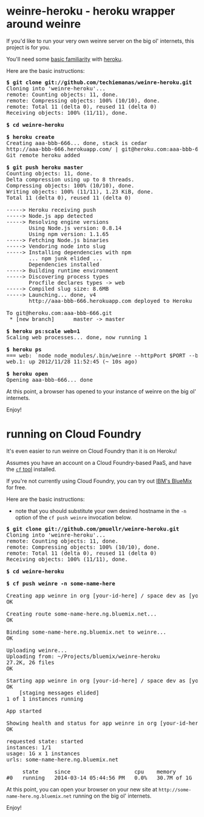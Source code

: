 weinre-heroku - heroku wrapper around weinre
============================================

If you'd like to run your very own weinre server on
the big ol' internets, this project is for you.

You'll need some
[basic familiarity](https://devcenter.heroku.com/articles/nodejs)
with
[heroku](http://www.heroku.com/).

Here are the basic instructions:

<pre>
<b>$ git clone git://github.com/techiemanas/weinre-heroku.git</b>
Cloning into 'weinre-heroku'...
remote: Counting objects: 11, done.
remote: Compressing objects: 100% (10/10), done.
remote: Total 11 (delta 0), reused 11 (delta 0)
Receiving objects: 100% (11/11), done.
                                             &nbsp;
<b>$ cd weinre-heroku</b>
                                             &nbsp;
<b>$ heroku create</b>
Creating aaa-bbb-666... done, stack is cedar
http://aaa-bbb-666.herokuapp.com/ | git@heroku.com:aaa-bbb-666.git
Git remote heroku added
                                             &nbsp;
<b>$ git push heroku master</b>
Counting objects: 11, done.
Delta compression using up to 8 threads.
Compressing objects: 100% (10/10), done.
Writing objects: 100% (11/11), 1.23 KiB, done.
Total 11 (delta 0), reused 11 (delta 0)
                                             &nbsp;
-----&gt; Heroku receiving push
-----&gt; Node.js app detected
-----&gt; Resolving engine versions
       Using Node.js version: 0.8.14
       Using npm version: 1.1.65
-----&gt; Fetching Node.js binaries
-----&gt; Vendoring node into slug
-----&gt; Installing dependencies with npm
       ... npm junk elided ...
       Dependencies installed
-----&gt; Building runtime environment
-----&gt; Discovering process types
       Procfile declares types -&gt; web
-----&gt; Compiled slug size: 8.6MB
-----&gt; Launching... done, v4
       http://aaa-bbb-666.herokuapp.com deployed to Heroku
                                             &nbsp;
To git@heroku.com:aaa-bbb-666.git
 * [new branch]      master -&gt; master
                                             &nbsp;
<b>$ heroku ps:scale web=1</b>
Scaling web processes... done, now running 1
                                             &nbsp;
<b>$ heroku ps</b>
=== web: `node node_modules/.bin/weinre --httpPort $PORT --boundHost -all- --verbose`
web.1: up 2012/11/28 11:52:45 (~ 10s ago)
                                             &nbsp;
<b>$ heroku open</b>
Opening aaa-bbb-666... done
</pre>

At this point, a browser has opened to your instance of weinre on the big ol'
internets.

Enjoy!


running on Cloud Foundry
============================================

It's even easier to run weinre on Cloud Foundry than it is on Heroku!

Assumes you have an account on a Cloud Foundry-based PaaS, and have the 
[`cf` tool](https://github.com/cloudfoundry/cli/releases) installed.

If you're not currently using Cloud Foundry, you can try out
[IBM's BlueMix](https://ace.ng.bluemix.net/) for free.

Here are the basic instructions:

* note that you should substitute your own desired hostname in the `-n` option of 
  the `cf push weinre` invocation below.

<pre>
<b>$ git clone git://github.com/pmuellr/weinre-heroku.git</b>
Cloning into 'weinre-heroku'...
remote: Counting objects: 11, done.
remote: Compressing objects: 100% (10/10), done.
remote: Total 11 (delta 0), reused 11 (delta 0)
Receiving objects: 100% (11/11), done.
                                             &nbsp;
<b>$ cd weinre-heroku</b>
                                             &nbsp;
<b>$ cf push weinre -n some-name-here</b>
                                             &nbsp;
Creating app weinre in org [your-id-here] / space dev as [your-id-here]...
OK
                                             &nbsp;
Creating route some-name-here.ng.bluemix.net...
OK
                                             &nbsp;
Binding some-name-here.ng.bluemix.net to weinre...
OK
                                             &nbsp;
Uploading weinre...
Uploading from: ~/Projects/bluemix/weinre-heroku
27.2K, 26 files
OK
                                             &nbsp;
Starting app weinre in org [your-id-here] / space dev as [your-id-here]...
OK
    [staging messages elided]
1 of 1 instances running
                                             &nbsp;
App started
                                             &nbsp;
Showing health and status for app weinre in org [your-id-here] / space dev as [your-id-here]...
OK
                                             &nbsp;
requested state: started
instances: 1/1
usage: 1G x 1 instances
urls: some-name-here.ng.bluemix.net
                                             &nbsp;
     state     since                    cpu    memory        disk          
#0   running   2014-03-14 05:44:56 PM   0.0%   30.7M of 1G   42.7M of 1G 
</pre>

At this point, you can open your browser on your new site at `http://some-name-here.ng.bluemix.net`
running on the big ol' internets.

Enjoy!

